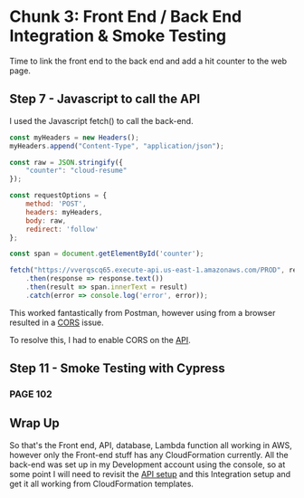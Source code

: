 # Chunk 3: Front End / Back End Integration & Smoke Testing
Time to link the front end to the back end and add a hit counter to the web page.
## Step 7 - Javascript to call the API
I used the Javascript fetch() to call the back-end.
```javascript
const myHeaders = new Headers();
myHeaders.append("Content-Type", "application/json");

const raw = JSON.stringify({
    "counter": "cloud-resume"
});

const requestOptions = {
    method: 'POST',
    headers: myHeaders,
    body: raw,
    redirect: 'follow'
};

const span = document.getElementById('counter');

fetch("https://vverqscq65.execute-api.us-east-1.amazonaws.com/PROD", requestOptions)
    .then(response => response.text())
    .then(result => span.innerText = result)
    .catch(error => console.log('error', error));
```

This worked fantastically from Postman, however using from a browser resulted in a [CORS](https://developer.mozilla.org/en-US/docs/Web/HTTP/CORS) issue.

To resolve this, I had to enable CORS on the [API](api.md).
## Step 11 - Smoke Testing with Cypress

### PAGE 102

## Wrap Up
So that's the Front end, API, database, Lambda function all working in AWS, 
however only the Front-end stuff has any CloudFormation currently.  All the back-end
was set up in my Development account using the console, so at some point I will need
to revisit the [API setup](api.md) and this Integration setup and get it all working
from CloudFormation templates.

